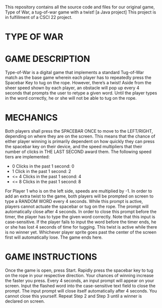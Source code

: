 This repository contains all the source code and files for our original game, Type of War, a tug-of-war game with a twist! [a Java project]
This project is in fulfillment of a CSCI 22 project.

#  TYPE OF WAR
#  GAME DESCRIPTION
Type-of-War is a digital game that implements a standard Tug-of-War match as the base game wherein each player has to repeatedly press the Spacebar Key to tug on the rope. However, there’s a twist! Aside from the sheer speed shown by each player, an obstacle will pop up every 4 seconds that prompts the user to retype a given word. Until the player types in the word correctly, he or she will not be able to tug on the rope.

#  MECHANICS
Both players shall press the SPACEBAR ONCE to move to the LEFT/RIGHT, depending on where they are on the screen.
This means that the chance of either player winning is primarily dependent on how quickly they can press the spacebar key on their device, and the speed multipliers that their number of clicks in THE LAST SECOND award them.
The following speed tiers are implemented:
  - 0 Clicks in the past 1 second: 0
  - 1 Click in the past 1 second: 2
  - <= 4 Clicks in the past 1 second: 4
  - <= 8 Clicks in the past 1 second: 8

For Player 1 who is on the left side, speeds are multiplied by -1.
In order to add an extra twist to the game, both players will be prompted on screen to type a RANDOM WORD every 4 seconds.
While this prompt is active, players cannot actuate the spacebar or tug on the rope.
The prompt will automatically close after 4 seconds.
In order to close this prompt before the timer, the player has to type the given word correctly. Note that this input is case-sensitive.
If the player fails to input the word before the timer ends, he or she has lost 4 seconds of time for tugging. 
This twist is active while there is no winner yet.
Whichever player sprite goes past the center of the screen first will automatically lose. The game ends here.

# GAME INSTRUCTIONS
Once the game is open, press Start. 
Rapidly press the spacebar key to tug on the rope in your respective direction. Your chances of winning increase the faster you press.
Every 4 seconds, an input prompt will appear on your screen. Input the flashed word into the case-sensitive text field to close the prompt. The input prompt will close itself automatically after 4 seconds. You cannot close this yourself.
Repeat Step 2 and Step 3 until a winner is declared on screen.
